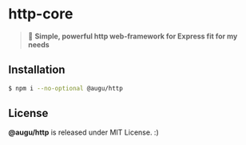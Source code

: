 # http-core
> 🧶 **Simple, powerful http web-framework for Express fit for my needs**

## Installation
```sh
$ npm i --no-optional @augu/http
```

## License
**@augu/http** is released under MIT License. :)
